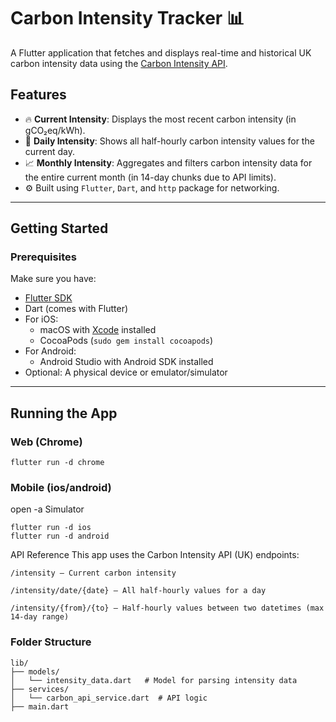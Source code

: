 # Carbon Intensity Tracker 📊

A Flutter application that fetches and displays real-time and historical UK carbon intensity data using the [Carbon Intensity API](https://carbon-intensity.github.io/).

## Features

- 🔥 **Current Intensity**: Displays the most recent carbon intensity (in gCO₂eq/kWh).
- 📅 **Daily Intensity**: Shows all half-hourly carbon intensity values for the current day.
- 📈 **Monthly Intensity**: Aggregates and filters carbon intensity data for the entire current month (in 14-day chunks due to API limits).
- ⚙️ Built using `Flutter`, `Dart`, and `http` package for networking.

---

## Getting Started

### Prerequisites

Make sure you have:

- [Flutter SDK](https://docs.flutter.dev/get-started/install)
- Dart (comes with Flutter)
- For iOS:
  - macOS with [Xcode](https://developer.apple.com/xcode/) installed
  - CocoaPods (`sudo gem install cocoapods`)
- For Android:
  - Android Studio with Android SDK installed
- Optional: A physical device or emulator/simulator

---

## Running the App

### Web (Chrome)

```
flutter run -d chrome
```

### Mobile (ios/android)

open -a Simulator

```
flutter run -d ios
flutter run -d android
```

API Reference
This app uses the Carbon Intensity API (UK) endpoints:

```
/intensity – Current carbon intensity

/intensity/date/{date} – All half-hourly values for a day

/intensity/{from}/{to} – Half-hourly values between two datetimes (max 14-day range)
```

### Folder Structure

```
lib/
├── models/
│   └── intensity_data.dart   # Model for parsing intensity data
├── services/
│   └── carbon_api_service.dart  # API logic
├── main.dart

```
